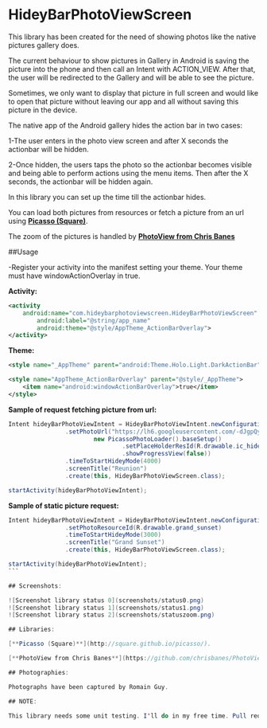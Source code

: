HideyBarPhotoViewScreen
=======================

This library has been created for the need of showing photos like the native pictures gallery does. 

The current behaviour to show pictures in Gallery in Android is saving the picture into the phone and then call an Intent with ACTION_VIEW. After that, the user will be redirected to the Gallery and will be able to see the picture.

Sometimes, we only want to display that picture in full screen and would like to open that picture without leaving our app and all without saving this picture in the device.

The native app of the Android gallery hides the action bar in two cases:

1-The user enters in the photo view screen and after X seconds the actionbar will be hidden.

2-Once hidden, the users taps the photo so the actionbar becomes visible and being able to perform actions using the menu items. Then after the X seconds, the actionbar will be hidden again.

In this library you can set up the time till the actionbar hides.
   
You can load both pictures from resources or fetch a picture from an url using [**Picasso (Square)**](http://square.github.io/picasso/).

The zoom of the pictures is handled by [**PhotoView from Chris Banes**](https://github.com/chrisbanes/PhotoView)


##Usage

-Register your activity into the manifest setting your theme. Your theme must have windowActionOverlay in true.

**Activity:**
```xml
<activity
	android:name="com.hideybarphotoviewscreen.HideyBarPhotoViewScreen"
        android:label="@string/app_name"
        android:theme="@style/AppTheme_ActionBarOverlay">
</activity>
```

**Theme:**
```xml
<style name="_AppTheme" parent="android:Theme.Holo.Light.DarkActionBar" />

<style name="AppTheme_ActionBarOverlay" parent="@style/_AppTheme">
	<item name="android:windowActionBarOverlay">true</item>
</style>
```

**Sample of request fetching picture from url:**

```java
Intent hideyBarPhotoViewIntent = HideyBarPhotoViewIntent.newConfiguration()
                .setPhotoUrl("https://lh6.googleusercontent.com/-dJgpQyZK89k/UQOBedpoASI/AAAAAAAALuk/kWhI3-xIX1w/w1902-h1070-no/reunion.jpg",
                        new PicassoPhotoLoader().baseSetup()
                                .setPlaceHolderResId(R.drawable.ic_hidey_bar_photo_view_screen_placeholder)
                                .showProgressView(false))
                .timeToStartHideyMode(4000)
                .screenTitle("Reunion")
                .create(this, HideyBarPhotoViewScreen.class);

startActivity(hideyBarPhotoViewIntent);
```

**Sample of static picture request:**

````java
Intent hideyBarPhotoViewIntent = HideyBarPhotoViewIntent.newConfiguration()
                .setPhotoResourceId(R.drawable.grand_sunset)
                .timeToStartHideyMode(3000)
                .screenTitle("Grand Sunset")
                .create(this, HideyBarPhotoViewScreen.class);

startActivity(hideyBarPhotoViewIntent);
```

## Screenshots:

![Screenshot library status 0](screenshots/status0.png)
![Screenshot library status 1](screenshots/status1.png)
![Screenshot library status 2](screenshots/statuszoom.png)

## Libraries:

[**Picasso (Square)**](http://square.github.io/picasso/).

[**PhotoView from Chris Banes**](https://github.com/chrisbanes/PhotoView)

## Photographies:

Photographs have been captured by Romain Guy.

## NOTE: 

This library needs some unit testing. I'll do in my free time. Pull requests and new features will be always welcome.
  
